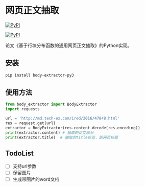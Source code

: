 # 网页正文抽取

[![PyPI](https://img.shields.io/pypi/v/body-extractor-py3.svg)](https://pypi.python.org/pypi/body-extractor-py3)

[![PyPI](https://img.shields.io/pypi/dm/Django.svg)](https://pypi.python.org/pypi/body-extractor-py3)

论文《基于行块分布函数的通用网页正文抽取》的Python实现。


## 安装
```bash
pip install body-extractor-py3
```

## 使用方法
```python
from body_extractor import BodyExtractor
import requests

url = 'http://md.tech-ex.com/ired/2016/47848.html'
res = request.get(url)
extractor = BodyExtractor(res.content.decode(res.encoding))
print(extractor.content) # 抽取的正文部分
print(extractor.title)  # 抽取的title标签，即网页标题

```

## TodoList
- [ ] 支持url参数
- [ ] 保留图片
- [ ] 生成带图片的word文档 